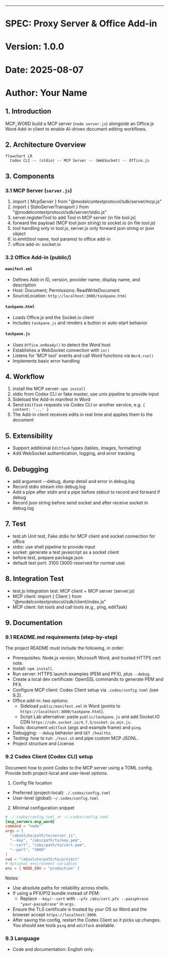 ---
# SPEC: Proxy Server & Office Add-in

# Version: 1.0.0  
# Date: 2025-08-07  
# Author: Your Name

## 1. Introduction
MCP_WORD build a MCP server (`node server.js`) alongside an Office.js Word Add-in client to enable AI-driven document editing workflows.

## 2. Architecture Overview
```mermaid
flowchart LR
  Codex CLI -- (stdio) -- MCP Server -- (WebSocket) -- Office.js
```


## 3. Components

### 3.1 MCP Server (`server.js`)
  1. import { McpServer } from "@modelcontextprotocol/sdk/server/mcp.js"
  2. import { StdioServerTransport } from "@modelcontextprotocol/sdk/server/stdio.js"
  3. server.registerTool to add Tool in MCP server (in file tool.js)
  4. forward the payload (MCP tool json string) to socket.io (in file tool.js)
  5. tool handling only in tool.js, server.js only forward json string or json object
  6. io.emit(tool name, tool params) to office add-in
  6. office add-in: socket.io

### 3.2 Office Add-in (public/)
#### `manifest.xml`
- Defines Add-in ID, version, provider name, display name, and description
- Host: Document; Permissions: ReadWriteDocument
- SourceLocation: `http://localhost:3000/taskpane.html`

#### `taskpane.html`
- Loads Office.js and the Socket.io client
- Includes `taskpane.js` and renders a button or auto-start behavior

#### `taskpane.js`
- Uses `Office.onReady()` to detect the Word host
- Establishes a WebSocket connection with `io()`
- Listens for 'MCP tool' events and call Word functions via `Word.run()`
- Implements basic error handling

## 4. Workflow
1. install the MCP server: `npm install`
2. stdio from Codex CLI or fake master, use unix pipeline to provide input
3. Sideload the Add-in manifest in Word
4. Send `EditTask` requests via Codex CLI or another service, e.g. `{ content: '...' }`
5. The Add-in client receives edits in real time and applies them to the document

## 5. Extensibility
- Support additional `EditTask` types (tables, images, formatting)
- Add WebSocket authentication, logging, and error tracking

## 6. Debugging
- add argument --debug, dump detail and error in debug.log 
- Record stdio stream into debug.log
- Add a pipe after stdin and a pipe before stdout to record and forward if debug
- Record json string before send socket and after receive socket in debug.log

## 7. Test
- test.sh Unit test, Fake stdio for MCP client and socket connection for office
- stdio: use shell pipeline to provide input
- socket: generate a test javascript as a socket client
- before test, prepare package.json
- default test port: 3100 (3000 reserved for normal use)
## 8. Integration Test
- test.js Integration test: MCP client + MCP server (server.js)
- MCP client: import { Client } from "@modelcontextprotocol/sdk/client/index.js"
- MCP client: list tools and call tools (e.g., ping, editTask)
## 9. Documentation

### 9.1 README.md requirements (step-by-step)
The project README must include the following, in order:
- Prerequisites: Node.js version, Microsoft Word, and trusted HTTPS cert note.
- Install: `npm install`.
- Run server: HTTPS launch examples (PEM and PFX), plus `--debug`.
- Create a local dev certificate: OpenSSL commands to generate PEM and PFX.
- Configure MCP client: Codex Client setup via `.codex/config.toml` (see 9.2).
- Office add-in: two options:
  - Sideload `public/manifest.xml` in Word (points to `https://localhost:3000/taskpane.html`).
  - Script Lab alternative: paste `public/taskpane.js` and add Socket.IO CDN `https://cdn.socket.io/4.7.5/socket.io.min.js`.
- Tools: document `editTask` (args and example frame) and `ping`.
- Debugging: `--debug` behavior and `GET /healthz`.
- Testing: how to run `./test.sh` and pipe custom MCP JSONL.
- Project structure and License.

### 9.2 Codex Client (Codex CLI) setup
Document how to point Codex to the MCP server using a TOML config. Provide both project-local and user-level options.

1) Config file location
- Preferred (project-local): `./.codex/config.toml`
- User-level (global): `~/.codex/config.toml`

2) Minimal configuration snippet
```toml
# ./.codex/config.toml or ~/.codex/config.toml
[mcp_servers.mcp_word]
command = "node"
args = [
  "/absolute/path/to/server.js",
  "--key", "/abs/path/to/key.pem",
  "--cert", "/abs/path/to/cert.pem",
  "--port", "3000"
]
cwd = "/absolute/path/to/project"
# Optional environment variables
env = { NODE_ENV = "production" }
```

Notes:
- Use absolute paths for reliability across shells.
- If using a PFX/P12 bundle instead of PEM:
  - Replace `--key/--cert` with `--pfx /abs/cert.pfx --passphrase "your-passphrase"` in `args`.
- Ensure the TLS certificate is trusted by your OS so Word and the browser accept `https://localhost:3000`.
- After saving the config, restart the Codex Client so it picks up changes. You should see tools `ping` and `editTask` available.

### 9.3 Language
- Code and documentation: English only.
